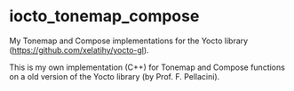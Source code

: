 # iocto_tonemap_compose
My Tonemap and Compose implementations for the Yocto library (https://github.com/xelatihy/yocto-gl).

This is my own implementation (C++) for Tonemap and Compose functions on a old version of the Yocto library (by Prof. F. Pellacini).
